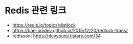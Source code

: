 # Redis 관련 링크

- https://redis.io/topics/distlock
- https://bae-unidev.github.io/2015/12/20/redlock-trans/
- redisson: https://devyounji.tistory.com/34